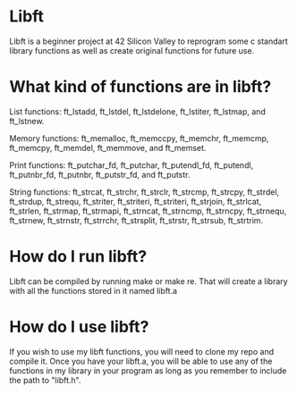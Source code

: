 # Libft
Libft is a beginner project at 42 Silicon Valley to reprogram some c standart library functions as well as create original functions for future use.

# What kind of functions are in libft?

List functions: ft_lstadd, ft_lstdel, ft_lstdelone, ft_lstiter, ft_lstmap, and ft_lstnew.

Memory functions: ft_memalloc, ft_memccpy, ft_memchr, ft_memcmp, ft_memcpy, ft_memdel, ft_memmove, and ft_memset.

Print functions: ft_putchar_fd, ft_putchar, ft_putendl_fd, ft_putendl,
ft_putnbr_fd, ft_putnbr, ft_putstr_fd, and ft_putstr.

String functions: ft_strcat, ft_strchr, ft_strclr, ft_strcmp, ft_strcpy, ft_strdel, ft_strdup, ft_strequ, ft_striter, ft_striteri, ft_striteri, ft_strjoin, ft_strlcat, ft_strlen, ft_strmap, ft_strmapi, ft_strncat, ft_strncmp, ft_strncpy, ft_strnequ, ft_strnew, ft_strnstr, ft_strrchr,
ft_strsplit, ft_strstr, ft_strsub, ft_strtrim.


# How do I run libft?

Libft can be compiled by running make or make re. That will create a library with all the functions stored in it named libft.a

# How do I use libft?

If you wish to use my libft functions, you will need to clone my repo and compile it. Once you have your libft.a, you will be able to use any of the functions in my library in your program as long as you remember to include the path to "libft.h".
